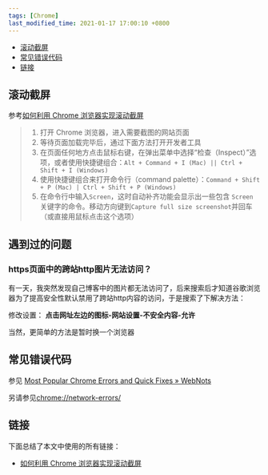 ```yaml
---
tags: [Chrome]
last_modified_time: 2021-01-17 17:00:10 +0800
---
```


<p id="markdown-toc"></p>
<!-- vim-markdown-toc GFM -->

* [滚动截屏](#滚动截屏)
* [常见错误代码](#常见错误代码)
* [链接](#链接)

<!-- vim-markdown-toc -->

## 滚动截屏
参考[如何利用 Chrome 浏览器实现滚动截屏](https://zhuanlan.zhihu.com/p/37086019)

> 1. 打开 Chrome 浏览器，进入需要截图的网站页面
> 1. 等待页面加载完毕后，通过下面方法打开开发者工具
> 1. 在页面任何地方点击鼠标右键，在弹出菜单中选择“检查（Inspect）”选项，或者使用快捷键组合：`Alt + Command + I (Mac) || Ctrl + Shift + I (Windows)`
> 1. 使用快捷键组合来打开命令行（command palette）：`Command + Shift + P (Mac) | Ctrl + Shift + P (Windows)`
> 1. 在命令行中输入`Screen`，这时自动补齐功能会显示出一些包含 `Screen` 关键字的命令。移动方向键到`Capture full size screenshot`并回车（或直接用鼠标点击这个选项）

## 遇到过的问题
### https页面中的跨站http图片无法访问？
有一天，我突然发现自己博客中的图片都无法访问了，后来搜索后才知道谷歌浏览器为了提高安全性默认禁用了跨站http内容的访问，于是搜索了下解决方法：

修改设置： **点击网址左边的图标-网站设置-不安全内容-允许**

当然，更简单的方法是暂时换一个浏览器

## 常见错误代码
参见 [Most Popular Chrome Errors and Quick Fixes » WebNots](https://www.webnots.com/most-popular-chrome-errors-and-quick-fixes/)

另请参见<chrome://network-errors/>

## 链接
下面总结了本文中使用的所有链接：

<!-- link start -->
* [如何利用 Chrome 浏览器实现滚动截屏](https://zhuanlan.zhihu.com/p/37086019)

<!-- link end -->

<!-- abbreviations start -->

<!-- abbreviations end -->
